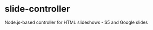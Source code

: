 slide-controller
================

Node.js-based controller for HTML slideshows - S5 and Google slides